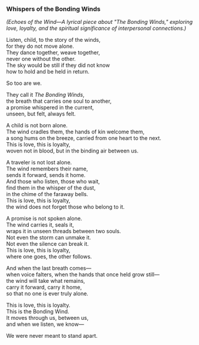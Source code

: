 ### **Whispers of the Bonding Winds**  
*(Echoes of the Wind—A lyrical piece about "The Bonding Winds," exploring love, loyalty, and the spiritual significance of interpersonal connections.)*  

Listen, child, to the story of the winds,  
for they do not move alone.  
They dance together, weave together,  
never one without the other.  
The sky would be still if they did not know  
how to hold and be held in return.  

So too are we.  

They call it *The Bonding Winds*,  
the breath that carries one soul to another,  
a promise whispered in the current,  
unseen, but felt, always felt.  

A child is not born alone.  
The wind cradles them, the hands of kin welcome them,  
a song hums on the breeze, carried from one heart to the next.  
This is love, this is loyalty,  
woven not in blood, but in the binding air between us.  

A traveler is not lost alone.  
The wind remembers their name,  
sends it forward, sends it home.  
And those who listen, those who wait,  
find them in the whisper of the dust,  
in the chime of the faraway bells.  
This is love, this is loyalty,  
the wind does not forget those who belong to it.  

A promise is not spoken alone.  
The wind carries it, seals it,  
wraps it in unseen threads between two souls.  
Not even the storm can unmake it.  
Not even the silence can break it.  
This is love, this is loyalty,  
where one goes, the other follows.  

And when the last breath comes—  
when voice falters, when the hands that once held grow still—  
the wind will take what remains,  
carry it forward, carry it home,  
so that no one is ever truly alone.  

This is love, this is loyalty.  
This is the Bonding Wind.  
It moves through us, between us,  
and when we listen, we know—  

We were never meant to stand apart.

